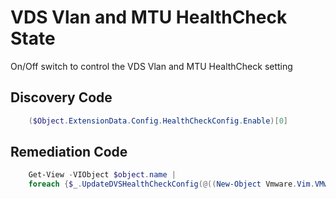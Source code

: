 # VDS Vlan and MTU HealthCheck State
On/Off switch to control the VDS Vlan and MTU HealthCheck setting
## Discovery Code
```powershell
    ($Object.ExtensionData.Config.HealthCheckConfig.Enable)[0]
```

## Remediation Code
```powershell
    Get-View -VIObject $object.name | 
    foreach {$_.UpdateDVSHealthCheckConfig(@((New-Object Vmware.Vim.VMwareDVSVlanMtuHealthCheckConfig -property @{enable=$Desired})))}
```
